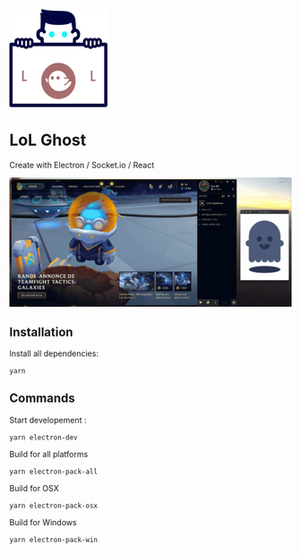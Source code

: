 <img src="https://raw.githubusercontent.com/digzit/LoL-Ghost/master/icon.png" width="175"/>

# LoL Ghost

Create with Electron / Socket.io / React

<img src="https://raw.githubusercontent.com/digzit/LoL-Ghost/master/exemple.gif" />

## Installation
Install all dependencies:

    yarn

## Commands
Start developement :

    yarn electron-dev
Build for all platforms

    yarn electron-pack-all
Build for OSX

    yarn electron-pack-osx
Build for Windows

    yarn electron-pack-win



